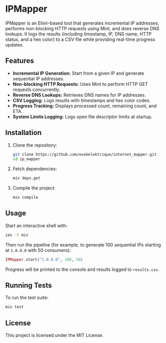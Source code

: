 # IPMapper

IPMapper is an Elixir-based tool that generates incremental IP addresses, performs non-blocking HTTP requests using Mint, and does reverse DNS lookups. It logs the results (including timestamp, IP, DNS name, HTTP status, and a hex color) to a CSV file while providing real-time progress updates.

## Features

- **Incremental IP Generation:** Start from a given IP and generate sequential IP addresses.
- **Non-blocking HTTP Requests:** Uses Mint to perform HTTP GET requests concurrently.
- **Reverse DNS Lookups:** Retrieves DNS names for IP addresses.
- **CSV Logging:** Logs results with timestamps and hex color codes.
- **Progress Tracking:** Displays processed count, remaining count, and ETA.
- **System Limits Logging:** Logs open file descriptor limits at startup.

## Installation

1. Clone the repository:

   ```bash
   git clone https://github.com/evokelektrique/internet_mapper.git
   cd ip_mapper
   ```

2. Fetch dependencies:

   ```bash
   mix deps.get
   ```

3. Compile the project:

   ```bash
   mix compile
   ```

## Usage

Start an interactive shell with:

```bash
iex -S mix
```

Then run the pipeline (for example, to generate 100 sequential IPs starting at `1.0.0.0` with 50 consumers):

```elixir
IPMapper.start("1.0.0.0", 100, 50)
```

Progress will be printed to the console and results logged to `results.csv`.

## Running Tests

To run the test suite:

```bash
mix test
```

## License

This project is licensed under the MIT License.
